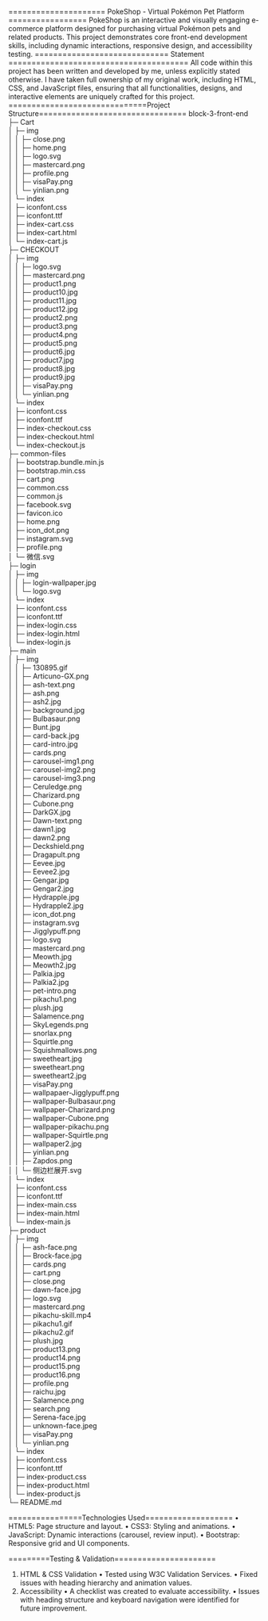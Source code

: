 ===================== PokeShop - Virtual Pokémon Pet Platform =================
PokeShop is an interactive and visually engaging e-commerce platform designed for purchasing virtual Pokémon pets and related products. This project demonstrates core front-end development skills, including dynamic interactions, responsive design, and accessibility testing.
============================= Statement =======================================
All code within this project has been written and developed by me, unless explicitly stated otherwise. I have taken full ownership of my original work, including HTML, CSS, and JavaScript files, ensuring that all functionalities, designs, and interactive elements are uniquely crafted for this project.
==============================Project Structure================================
block-3-front-end                   
├─ Cart                             
│  ├─ img                           
│  │  ├─ close.png                  
│  │  ├─ home.png                   
│  │  ├─ logo.svg                   
│  │  ├─ mastercard.png             
│  │  ├─ profile.png                
│  │  ├─ visaPay.png                
│  │  └─ yinlian.png                
│  └─ index                         
│     ├─ iconfont.css               
│     ├─ iconfont.ttf               
│     ├─ index-cart.css             
│     ├─ index-cart.html            
│     └─ index-cart.js              
├─ CHECKOUT                         
│  ├─ img                           
│  │  ├─ logo.svg                   
│  │  ├─ mastercard.png             
│  │  ├─ product1.png               
│  │  ├─ product10.jpg              
│  │  ├─ product11.jpg              
│  │  ├─ product12.jpg              
│  │  ├─ product2.png               
│  │  ├─ product3.png               
│  │  ├─ product4.png               
│  │  ├─ product5.png               
│  │  ├─ product6.jpg               
│  │  ├─ product7.jpg               
│  │  ├─ product8.jpg               
│  │  ├─ product9.jpg               
│  │  ├─ visaPay.png                
│  │  └─ yinlian.png                
│  └─ index                         
│     ├─ iconfont.css               
│     ├─ iconfont.ttf               
│     ├─ index-checkout.css         
│     ├─ index-checkout.html        
│     └─ index-checkout.js          
├─ common-files                     
│  ├─ bootstrap.bundle.min.js       
│  ├─ bootstrap.min.css             
│  ├─ cart.png                      
│  ├─ common.css                    
│  ├─ common.js                     
│  ├─ facebook.svg                  
│  ├─ favicon.ico                   
│  ├─ home.png                      
│  ├─ icon_dot.png                  
│  ├─ instagram.svg                 
│  ├─ profile.png                   
│  └─ 微信.svg                        
├─ login                            
│  ├─ img                           
│  │  ├─ login-wallpaper.jpg        
│  │  └─ logo.svg                   
│  └─ index                         
│     ├─ iconfont.css               
│     ├─ iconfont.ttf               
│     ├─ index-login.css            
│     ├─ index-login.html           
│     └─ index-login.js             
├─ main                             
│  ├─ img                           
│  │  ├─ 130895.gif                 
│  │  ├─ Articuno-GX.png            
│  │  ├─ ash-text.png               
│  │  ├─ ash.png                    
│  │  ├─ ash2.jpg                   
│  │  ├─ background.jpg             
│  │  ├─ Bulbasaur.png              
│  │  ├─ Bunt.jpg                   
│  │  ├─ card-back.jpg              
│  │  ├─ card-intro.jpg             
│  │  ├─ cards.png                  
│  │  ├─ carousel-img1.png          
│  │  ├─ carousel-img2.png          
│  │  ├─ carousel-img3.png          
│  │  ├─ Ceruledge.png              
│  │  ├─ Charizard.png              
│  │  ├─ Cubone.png                 
│  │  ├─ DarkGX.jpg                 
│  │  ├─ Dawn-text.png              
│  │  ├─ dawn1.jpg                  
│  │  ├─ dawn2.png                  
│  │  ├─ Deckshield.png             
│  │  ├─ Dragapult.png              
│  │  ├─ Eevee.jpg                  
│  │  ├─ Eevee2.jpg                 
│  │  ├─ Gengar.jpg                 
│  │  ├─ Gengar2.jpg                
│  │  ├─ Hydrapple.jpg              
│  │  ├─ Hydrapple2.jpg             
│  │  ├─ icon_dot.png               
│  │  ├─ instagram.svg              
│  │  ├─ Jigglypuff.png             
│  │  ├─ logo.svg                   
│  │  ├─ mastercard.png             
│  │  ├─ Meowth.jpg                 
│  │  ├─ Meowth2.jpg                
│  │  ├─ Palkia.jpg                 
│  │  ├─ Palkia2.jpg                
│  │  ├─ pet-intro.png              
│  │  ├─ pikachu1.png               
│  │  ├─ plush.jpg                  
│  │  ├─ Salamence.png              
│  │  ├─ SkyLegends.png             
│  │  ├─ snorlax.png                
│  │  ├─ Squirtle.png               
│  │  ├─ Squishmallows.png          
│  │  ├─ sweetheart.jpg             
│  │  ├─ sweetheart.png             
│  │  ├─ sweetheart2.jpg            
│  │  ├─ visaPay.png                
│  │  ├─ wallpapaer-Jigglypuff.png  
│  │  ├─ wallpaper-Bulbasaur.png    
│  │  ├─ wallpaper-Charizard.png    
│  │  ├─ wallpaper-Cubone.png       
│  │  ├─ wallpaper-pikachu.png      
│  │  ├─ wallpaper-Squirtle.png     
│  │  ├─ wallpaper2.jpg             
│  │  ├─ yinlian.png                
│  │  ├─ Zapdos.png                 
│  │  └─ 侧边栏展开.svg                  
│  └─ index                         
│     ├─ iconfont.css               
│     ├─ iconfont.ttf               
│     ├─ index-main.css             
│     ├─ index-main.html            
│     └─ index-main.js              
├─ product                          
│  ├─ img                           
│  │  ├─ ash-face.png               
│  │  ├─ Brock-face.jpg             
│  │  ├─ cards.png                  
│  │  ├─ cart.png                   
│  │  ├─ close.png                  
│  │  ├─ dawn-face.jpg              
│  │  ├─ logo.svg                   
│  │  ├─ mastercard.png             
│  │  ├─ pikachu-skill.mp4          
│  │  ├─ pikachu1.gif               
│  │  ├─ pikachu2.gif               
│  │  ├─ plush.jpg                  
│  │  ├─ product13.png              
│  │  ├─ product14.png              
│  │  ├─ product15.png              
│  │  ├─ product16.png              
│  │  ├─ profile.png                
│  │  ├─ raichu.jpg                 
│  │  ├─ Salamence.png              
│  │  ├─ search.png                 
│  │  ├─ Serena-face.jpg            
│  │  ├─ unknown-face.jpeg          
│  │  ├─ visaPay.png                
│  │  └─ yinlian.png                
│  └─ index                         
│     ├─ iconfont.css               
│     ├─ iconfont.ttf               
│     ├─ index-product.css          
│     ├─ index-product.html         
│     └─ index-product.js           
└─ README.md                        
  
================Technologies Used===================
• HTML5: Page structure and layout.
• CSS3: Styling and animations.
• JavaScript: Dynamic interactions (carousel, review input).
• Bootstrap: Responsive grid and UI components.

=========Testing & Validation======================
1. HTML & CSS Validation
• Tested using W3C Validation Services.
• Fixed issues with heading hierarchy and animation values.
2. Accessibility
• A checklist was created to evaluate accessibility.
• Issues with heading structure and keyboard navigation were identified for future improvement.
